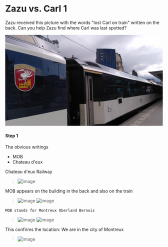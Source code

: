 # Zazu vs. Carl 1

Zazu received this picture with the words "lost Carl on train" written on the back.
Can you help Zazu find where Carl was last spotted?

![image](https://github.com/eiharun/CTFs/blob/4e08590d0fd2ff39f8e2436a448cae3adf1ed944/DigitalOverdose2022/OSINT/Zazu%20vs.%20Carl%201/zazu.jpg)

#### Step 1
The obvious writings
- MOB
- Chateau d'eux

Chateau d'eux Railway
> ![image](https://user-images.githubusercontent.com/92404926/202867216-b27a2b9a-c47d-4684-a3f2-d83f36a0c92b.png)

MOB appears on the building in the back and also on the train
>![image](https://user-images.githubusercontent.com/92404926/202867255-ab99ed16-157f-4ca4-8ce3-97728e26f576.png)
>![image](https://user-images.githubusercontent.com/92404926/202867280-d6211aa4-69a9-441e-bc88-da1476e15f05.png)
~~~
MOB stands for Montreux Oberland Bernois
~~~
>![image](https://user-images.githubusercontent.com/92404926/202867325-b8ffbc23-62f7-42cb-9d92-e1e65ccfa2f7.png)
>![image](https://user-images.githubusercontent.com/92404926/202867342-54ef9536-76f4-4513-8b16-b9deb5473699.png)

This confirms the location: We are in the city of Montreux
>![image](https://user-images.githubusercontent.com/92404926/202867360-3a87e526-fb5c-4268-a4d9-635077431dc9.png)


